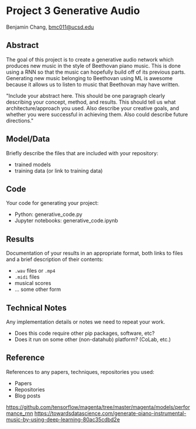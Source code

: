 # Project 3 Generative Audio

Benjamin Chang, bmc011@ucsd.edu

## Abstract

The goal of this project is to create a generative audio network which produces new music in the style of Beethovan piano music. This is done using a RNN so that the music can hopefully build off of its previous parts. Generating new music belonging to Beethovan using ML is awesome because it allows us to listen to music that Beethovan may have written.

"Include your abstract here. This should be one paragraph clearly describing your concept, method, and results. This should tell us what architecture/approach you used. Also describe your creative goals, and whether you were successful in achieving them. Also could describe future directions."

## Model/Data

Briefly describe the files that are included with your repository:
- trained models
- training data (or link to training data)

## Code

Your code for generating your project:
- Python: generative_code.py
- Jupyter notebooks: generative_code.ipynb

## Results

Documentation of your results in an appropriate format, both links to files and a brief description of their contents:
- `.wav` files or `.mp4`
- `.midi` files
- musical scores
- ... some other form

## Technical Notes

Any implementation details or notes we need to repeat your work. 
- Does this code require other pip packages, software, etc?
- Does it run on some other (non-datahub) platform? (CoLab, etc.)

## Reference

References to any papers, techniques, repositories you used:
- Papers
- Repositories
- Blog posts

https://github.com/tensorflow/magenta/tree/master/magenta/models/performance_rnn
https://towardsdatascience.com/generate-piano-instrumental-music-by-using-deep-learning-80ac35cdbd2e


